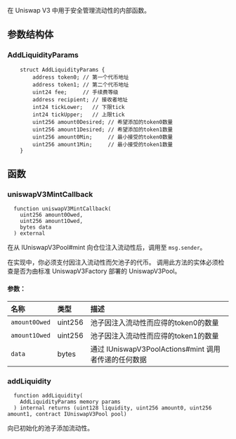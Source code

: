 在 Uniswap V3 中用于安全管理流动性的内部函数。

## 参数结构体

### AddLiquidityParams

```solidity
    struct AddLiquidityParams {
        address token0; // 第一个代币地址
        address token1; // 第二个代币地址
        uint24 fee;     // 手续费等级
        address recipient; // 接收者地址
        int24 tickLower;   // 下限tick
        int24 tickUpper;   // 上限tick
        uint256 amount0Desired; // 希望添加的token0数量
        uint256 amount1Desired; // 希望添加的token1数量
        uint256 amount0Min;     // 最小接受的token0数量
        uint256 amount1Min;     // 最小接受的token1数量
    }
```

## 函数

### uniswapV3MintCallback

```solidity
  function uniswapV3MintCallback(
    uint256 amount0Owed,
    uint256 amount1Owed,
    bytes data
  ) external
```

在从 IUniswapV3Pool#mint 向仓位注入流动性后，调用至 `msg.sender`。

在实现中，你必须支付因注入流动性而欠池子的代币。
调用此方法的实体必须检查是否为由标准 UniswapV3Factory 部署的 UniswapV3Pool。

#### 参数：

| 名称           | 类型    | 描述                                                                     |
| :------------- | :------ | :----------------------------------------------------------------------- |
| `amount0Owed`  | uint256 | 池子因注入流动性而应得的token0的数量                                   |
| `amount1Owed`  | uint256 | 池子因注入流动性而应得的token1的数量                                   |
| `data`         | bytes   | 通过 IUniswapV3PoolActions#mint 调用者传递的任何数据                     |

### addLiquidity

```solidity
  function addLiquidity(
    AddLiquidityParams memory params
  ) internal returns (uint128 liquidity, uint256 amount0, uint256 amount1, contract IUniswapV3Pool pool)
```

向已初始化的池子添加流动性。
